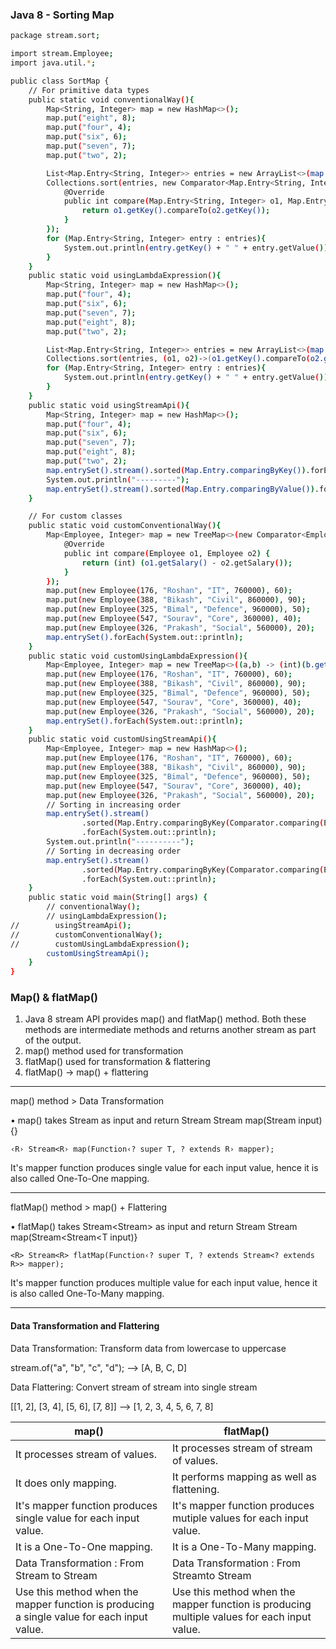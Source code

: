 
### Java 8 - Sorting Map

```sh
package stream.sort;

import stream.Employee;
import java.util.*;

public class SortMap {
    // For primitive data types
    public static void conventionalWay(){
        Map<String, Integer> map = new HashMap<>();
        map.put("eight", 8);
        map.put("four", 4);
        map.put("six", 6);
        map.put("seven", 7);
        map.put("two", 2);

        List<Map.Entry<String, Integer>> entries = new ArrayList<>(map.entrySet());
        Collections.sort(entries, new Comparator<Map.Entry<String, Integer>>() {
            @Override
            public int compare(Map.Entry<String, Integer> o1, Map.Entry<String, Integer> o2) {
                return o1.getKey().compareTo(o2.getKey());
            }
        });
        for (Map.Entry<String, Integer> entry : entries){
            System.out.println(entry.getKey() + " " + entry.getValue());
        }
    }
    public static void usingLambdaExpression(){
        Map<String, Integer> map = new HashMap<>();
        map.put("four", 4);
        map.put("six", 6);
        map.put("seven", 7);
        map.put("eight", 8);
        map.put("two", 2);

        List<Map.Entry<String, Integer>> entries = new ArrayList<>(map.entrySet());
        Collections.sort(entries, (o1, o2)->(o1.getKey().compareTo(o2.getKey())));
        for (Map.Entry<String, Integer> entry : entries){
            System.out.println(entry.getKey() + " " + entry.getValue());
        }
    }
    public static void usingStreamApi(){
        Map<String, Integer> map = new HashMap<>();
        map.put("four", 4);
        map.put("six", 6);
        map.put("seven", 7);
        map.put("eight", 8);
        map.put("two", 2);
        map.entrySet().stream().sorted(Map.Entry.comparingByKey()).forEach(System.out::println);
        System.out.println("---------");
        map.entrySet().stream().sorted(Map.Entry.comparingByValue()).forEach(System.out::println);
    }

    // For custom classes
    public static void customConventionalWay(){
        Map<Employee, Integer> map = new TreeMap<>(new Comparator<Employee>() {
            @Override
            public int compare(Employee o1, Employee o2) {
                return (int) (o1.getSalary() - o2.getSalary());
            }
        });
        map.put(new Employee(176, "Roshan", "IT", 760000), 60);
        map.put(new Employee(388, "Bikash", "Civil", 860000), 90);
        map.put(new Employee(325, "Bimal", "Defence", 960000), 50);
        map.put(new Employee(547, "Sourav", "Core", 360000), 40);
        map.put(new Employee(326, "Prakash", "Social", 560000), 20);
        map.entrySet().forEach(System.out::println);
    }
    public static void customUsingLambdaExpression(){
        Map<Employee, Integer> map = new TreeMap<>((a,b) -> (int)(b.getSalary() - a.getSalary()));
        map.put(new Employee(176, "Roshan", "IT", 760000), 60);
        map.put(new Employee(388, "Bikash", "Civil", 860000), 90);
        map.put(new Employee(325, "Bimal", "Defence", 960000), 50);
        map.put(new Employee(547, "Sourav", "Core", 360000), 40);
        map.put(new Employee(326, "Prakash", "Social", 560000), 20);
        map.entrySet().forEach(System.out::println);
    }
    public static void customUsingStreamApi(){
        Map<Employee, Integer> map = new HashMap<>();
        map.put(new Employee(176, "Roshan", "IT", 760000), 60);
        map.put(new Employee(388, "Bikash", "Civil", 860000), 90);
        map.put(new Employee(325, "Bimal", "Defence", 960000), 50);
        map.put(new Employee(547, "Sourav", "Core", 360000), 40);
        map.put(new Employee(326, "Prakash", "Social", 560000), 20);
        // Sorting in increasing order
        map.entrySet().stream()
                .sorted(Map.Entry.comparingByKey(Comparator.comparing(Employee::getSalary)))
                .forEach(System.out::println);
        System.out.println("----------");
        // Sorting in decreasing order
        map.entrySet().stream()
                .sorted(Map.Entry.comparingByKey(Comparator.comparing(Employee::getSalary).reversed()))
                .forEach(System.out::println);
    }
    public static void main(String[] args) {
        // conventionalWay();
        // usingLambdaExpression();
//        usingStreamApi();
//        customConventionalWay();
//        customUsingLambdaExpression();
        customUsingStreamApi();
    }
}

```

### Map() & flatMap()


1. Java 8 stream API provides map() and flatMap() method. Both these methods are intermediate methods and returns another stream as part of the output.
2. map() method used for transformation
3. flatMap() used for transformation & flattering
4. flatMap() → map() + flattering

___

map() method > Data Transformation

• map() takes Stream<T> as input and return Stream<R>
Stream<R> map(Stream<T> input){}

```‹R› Stream<R› map(Function‹? super T, ? extends R› mapper);```

It's mapper function produces single value for each input value,
hence it is also called One-To-One mapping.

___

flatMap() method > map() + Flattering

• flatMap() takes Stream<Stream<T>> as input and return Stream<R>
Stream<R> map(Stream<Stream<T input)}

```<R> Stream<R> flatMap(Function‹? super T, ? extends Stream<? extends R>> mapper);```

It's mapper function produces multiple value for each input value,
hence it is also called One-To-Many mapping.

___

#### Data Transformation and Flattering

Data Transformation: Transform data from lowercase to uppercase

stream.of("a", "b", "c", "d");      -->     [A, B, C, D]


Data Flattering: Convert stream of stream into single stream

[[1, 2], [3, 4], [5, 6], [7, 8]]    -->     [1, 2, 3, 4, 5, 6, 7, 8]

| map() | flatMap()|
|-------|----------|
| It processes stream of values. | It processes stream of stream of values. |
| It does only mapping. | It performs mapping as well as flattening. |
| It's mapper function produces single value for each input value. | It's mapper function produces mutiple values for each input value. |
| It is a One-To-One mapping. | It is a One-To-Many mapping.|
| Data Transformation : From Stream to Stream | Data Transformation : From Stream<Stream>to Stream |
| Use this method when the mapper function is producing a single value for each input value. | Use this method when the mapper function is producing multiple values for each input value. |




 
